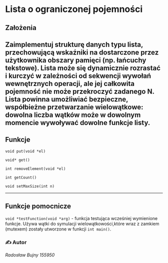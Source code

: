 # Lista o ograniczonej pojemności

## Założenia

Zaimplementuj strukturę danych typu lista, przechowującą wskaźniki na dostarczone
przez użytkownika obszary pamięci (np. łańcuchy tekstowe). Lista może się dynamicznie rozrastać i kurczyć w zależności od sekwencji wywołań wewnętrznych operacji,
ale jej całkowita pojemność nie może przekroczyć zadanego N. Lista powinna umożliwiać bezpieczne, współbieżne przetwarzanie wielowątkowe: dowolna liczba wątków
może w dowolnym momencie wywoływać dowolne funkcje listy.
---

## Funkcje

`void put(void *el)`

`void* get()`

`int removeElement(void *el)`

`int getCount()`

`void setMaxSize(int n)`

---
## Funkcje pomocnicze

`void *testFunction(void *arg)` - funkcja testująca wcześniej wymienione funkcje. Używa wątki do symulacji wielowątkowości,które wraz z zamkiem (mutexem) zostały utworzone w funkcji `int main()`.


### ✍️ Autor

*Radosław Bujny 155950*
